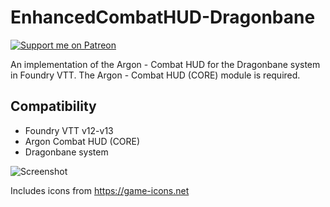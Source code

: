 # EnhancedCombatHUD-Dragonbane

[![Support me on Patreon](https://img.shields.io/endpoint.svg?url=https%3A%2F%2Fshieldsio-patreon.vercel.app%2Fapi%3Fusername%3Drayners%26type%3Dpatrons&style=flat)](https://patreon.com/rayners)

An implementation of the Argon - Combat HUD for the Dragonbane system in Foundry VTT. The Argon - Combat HUD (CORE) module is required.

## Compatibility

- Foundry VTT v12-v13
- Argon Combat HUD (CORE)
- Dragonbane system

![Screenshot](./docs/screenshot.png)
<!-- ![image](https://github.com/rayners/enhancedcombathud-dragonbane/assets/68707/6c86a818-ca9b-4cdd-9c30-b8c1596bfd6a) -->

Includes icons from https://game-icons.net
